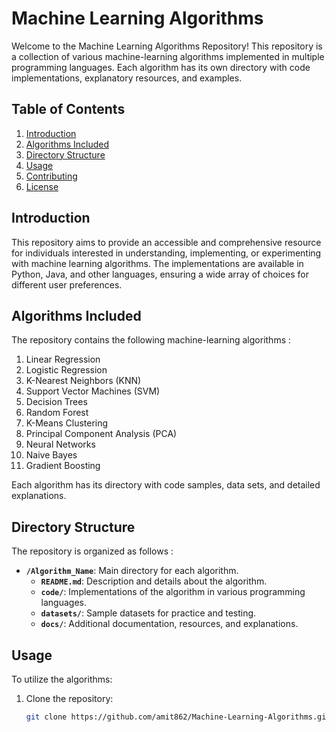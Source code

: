  # Machine Learning Algorithms

Welcome to the Machine Learning Algorithms Repository! This repository is a collection of various machine-learning algorithms implemented in multiple programming languages. Each algorithm has its own directory with code implementations, explanatory resources, and examples.

## Table of Contents

1. [Introduction](#introduction)
2. [Algorithms Included](#algorithms-included)
3. [Directory Structure](#directory-structure)
4. [Usage](#usage)
5. [Contributing](#contributing)
6. [License](#license)

## Introduction

This repository aims to provide an accessible and comprehensive resource for individuals interested in understanding, implementing, or experimenting with machine learning algorithms. The implementations are available in Python, Java, and other languages, ensuring a wide array of choices for different user preferences.

## Algorithms Included

The repository contains the following machine-learning algorithms :

1. Linear Regression
2. Logistic Regression
3. K-Nearest Neighbors (KNN)
4. Support Vector Machines (SVM)
5. Decision Trees
6. Random Forest
7. K-Means Clustering
8. Principal Component Analysis (PCA)
9. Neural Networks
10. Naive Bayes
11. Gradient Boosting

Each algorithm has its directory with code samples, data sets, and detailed explanations.

## Directory Structure

The repository is organized as follows :

- **`/Algorithm_Name`**: Main directory for each algorithm.
  - **`README.md`**: Description and details about the algorithm.
  - **`code/`**: Implementations of the algorithm in various programming languages.
  - **`datasets/`**: Sample datasets for practice and testing.
  - **`docs/`**: Additional documentation, resources, and explanations.

## Usage

To utilize the algorithms:

1. Clone the repository:
   ```bash
   git clone https://github.com/amit862/Machine-Learning-Algorithms.git

